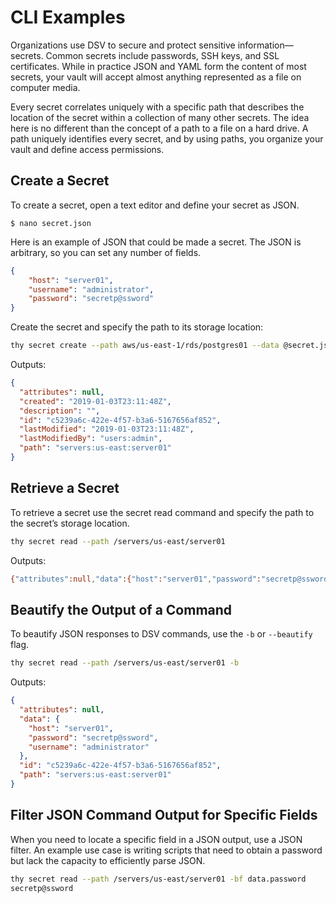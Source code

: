 ﻿[title]: # (CLI Examples)
[tags]: # (,)
[priority]: # (1700)

# CLI Examples

Organizations use DSV to secure and protect sensitive information—secrets. Common secrets include passwords, SSH keys, and SSL certificates. While in practice JSON and YAML form the content of most secrets, your vault will accept almost anything represented as a file on computer media.

Every secret correlates uniquely with a specific path that describes the location of the secret within a collection of many other secrets. The idea here is no different than the concept of a path to a file on a hard drive. A path uniquely identifies every secret, and by using paths, you organize your vault and define access permissions.

## Create a Secret

To create a secret, open a text editor and define your secret as JSON.

`$ nano secret.json`

Here is an example of JSON that could be made a secret. The JSON is arbitrary, so you can set any number of fields.

```json
{
    "host": "server01",
    "username": "administrator",
    "password": "secretp@ssword"
}
```

Create the secret and specify the path to its storage location:

```bash
thy secret create --path aws/us-east-1/rds/postgres01 --data @secret.json
```

Outputs:

```json
{
  "attributes": null,
  "created": "2019-01-03T23:11:48Z",
  "description": "",
  "id": "c5239a6c-422e-4f57-b3a6-5167656af852",
  "lastModified": "2019-01-03T23:11:48Z",
  "lastModifiedBy": "users:admin",
  "path": "servers:us-east:server01"
}
```

## Retrieve a Secret

To retrieve a secret use the secret read command and specify the path to the secret’s storage location.

```bash
thy secret read --path /servers/us-east/server01
```

Outputs:

```bash
{"attributes":null,"data":{"host":"server01","password":"secretp@ssword","username":"administrator"},"id":"c5239a6c-422e-4f57-b3a6-5167656af852","path":"servers:us-east:server01"}
```

## Beautify the Output of a Command

To beautify JSON responses to DSV commands, use the `-b` or `--beautify` flag.

```bash
thy secret read --path /servers/us-east/server01 -b
```

Outputs:

```json
{
  "attributes": null,
  "data": {
    "host": "server01",
    "password": "secretp@ssword",
    "username": "administrator"
  },
  "id": "c5239a6c-422e-4f57-b3a6-5167656af852",
  "path": "servers:us-east:server01"
}
```

## Filter JSON Command Output for Specific Fields

When you need to locate a specific field in a JSON output, use a JSON filter. An example use case is writing scripts that need to obtain a password but lack the capacity to efficiently parse JSON.

```bash
thy secret read --path /servers/us-east/server01 -bf data.password
secretp@ssword
```
